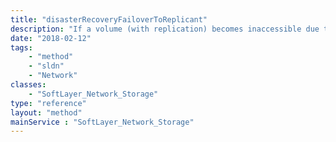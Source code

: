 ```yaml
---
title: "disasterRecoveryFailoverToReplicant"
description: "If a volume (with replication) becomes inaccessible due to a disaster event, this method can be used to immediately failover to an available replica in another location. This method does not allow for fail back via the API. To fail back to the original volume after using this method, open a support ticket. To test failover, use [SoftLayer_Network_Storage::failoverToReplicant](/reference/datatypes/$1/#$2) instead. "
date: "2018-02-12"
tags:
    - "method"
    - "sldn"
    - "Network"
classes:
    - "SoftLayer_Network_Storage"
type: "reference"
layout: "method"
mainService : "SoftLayer_Network_Storage"
---
```


